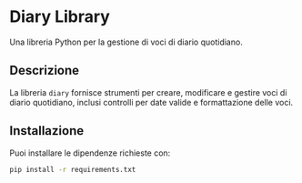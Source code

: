 # Diary Library

Una libreria Python per la gestione di voci di diario quotidiano.

## Descrizione

La libreria `diary` fornisce strumenti per creare, modificare e gestire voci di diario quotidiano, inclusi controlli per date valide e formattazione delle voci.

## Installazione

Puoi installare le dipendenze richieste con:

```sh
pip install -r requirements.txt
